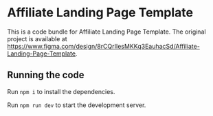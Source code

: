 
  # Affiliate Landing Page Template

  This is a code bundle for Affiliate Landing Page Template. The original project is available at https://www.figma.com/design/8rCQrIIesMKKq3EauhacSd/Affiliate-Landing-Page-Template.

  ## Running the code

  Run `npm i` to install the dependencies.

  Run `npm run dev` to start the development server.
  